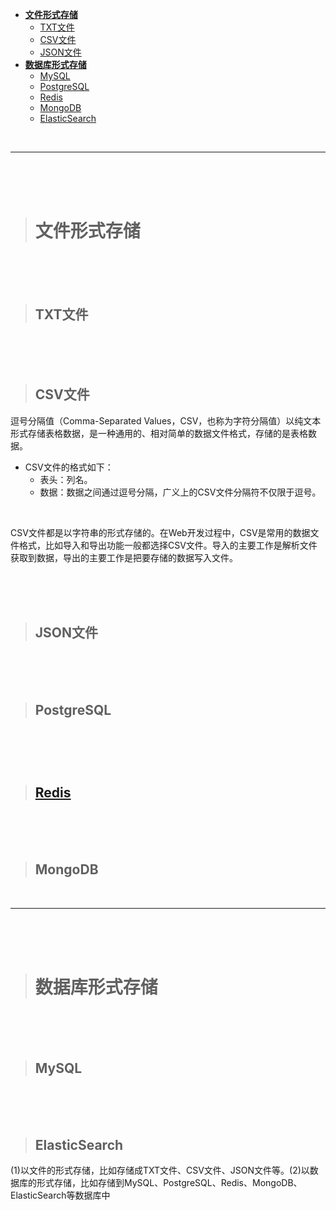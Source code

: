 ></h1>
- [**文件形式存储**](#文件形式存储)
	- [TXT文件](#TXT文件)
	- [CSV文件](#CSV文件)
	- [JSON文件](#JSON文件)
- [**数据库形式存储**](#数据库形式存储)
	- [MySQL](#MySQL)
	- [PostgreSQL](#PostgreSQL)
	- [Redis](#Redis)
	- [MongoDB](#MongoDB)
	- [ElasticSearch](#ElasticSearch)




<br/>

***
<br/><br/><br/>
> <h1 id="文件形式存储">文件形式存储</h1>

<br/><br/><br/>
> <h2 id="TXT文件">TXT文件</h2>

<br/><br/><br/>
> <h2 id="CSV文件">CSV文件</h2>

逗号分隔值（Comma-Separated Values，CSV，也称为字符分隔值）以纯文本形式存储表格数据，是一种通用的、相对简单的数据文件格式，存储的是表格数据。

- CSV文件的格式如下：
	- 表头：列名。
	- 数据：数据之间通过逗号分隔，广义上的CSV文件分隔符不仅限于逗号。


<br/>

CSV文件都是以字符串的形式存储的。在Web开发过程中，CSV是常用的数据文件格式，比如导入和导出功能一般都选择CSV文件。导入的主要工作是解析文件获取到数据，导出的主要工作是把要存储的数据写入文件。

<br/><br/><br/>
> <h2 id="JSON文件">JSON文件</h2>


<br/><br/><br/>
> <h2 id="PostgreSQL">PostgreSQL</h2>

<br/><br/><br/>
># <h2 id="Redis">[Redis](./GoLang常用框架.md#Redis)</h2>


<br/><br/><br/>
> <h2 id="MongoDB">MongoDB</h2>



<br/>

***
<br/><br/><br/>
> <h1 id="数据库形式存储">数据库形式存储</h1>

<br/><br/><br/>
> <h2 id="MySQL">MySQL</h2>


<br/><br/><br/>
> <h2 id="ElasticSearch">ElasticSearch</h2>




(1)以文件的形式存储，比如存储成TXT文件、CSV文件、JSON文件等。(2)以数据库的形式存储，比如存储到MySQL、PostgreSQL、Redis、MongoDB、ElasticSearch等数据库中

